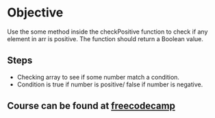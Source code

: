 # Objective
Use the some method inside the checkPositive function to check if any element in arr is positive. The function should return a Boolean value.

## Steps
- Checking array to see if some number match a condition.
- Condition is true if number is positive/ false if number is negative.

## Course can be found at [freecodecamp](https://www.freecodecamp.org/learn/javascript-algorithms-and-data-structures/functional-programming/use-the-some-method-to-check-that-any-elements-in-an-array-meet-a-criteria)
